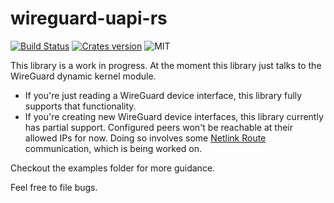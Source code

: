 # wireguard-uapi-rs

[![Build Status](https://travis-ci.org/gluxon/wireguard-uapi-rs.svg?branch=master)](https://travis-ci.org/gluxon/wireguard-uapi-rs)
[![Crates version](https://img.shields.io/crates/v/wireguard-uapi.svg)](https://crates.io/crates/wireguard-uapi)
![MIT](https://img.shields.io/github/license/gluxon/wireguard-uapi-rs)

This library is a work in progress. At the moment this library just talks to the WireGuard dynamic kernel module.

- If you're just reading a WireGuard device interface, this library fully supports that functionality.
- If you're creating new WireGuard device interfaces, this library currently has partial support. Configured peers won't be reachable at their allowed IPs for now. Doing so involves some [Netlink Route](https://www.infradead.org/~tgr/libnl/doc/route.html) communication, which is being worked on.

Checkout the examples folder for more guidance.

Feel free to file bugs.
